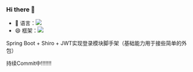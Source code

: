 ### Hi there 👋
- 🤔 语言：![](https://img.shields.io/badge/-Java-F7DF1E?style=flat-square&logo=java&logoColor=FFFFFF)
- 😄 框架：![](https://img.shields.io/badge/-springboot-6DB33F?style=flat-square&logo=springboot&logoColor=FFFFFF)

Spring Boot + Shiro + JWT实现登录模块脚手架（基础能力用于接些简单的外包）

持续Commit中!!!!!!!
